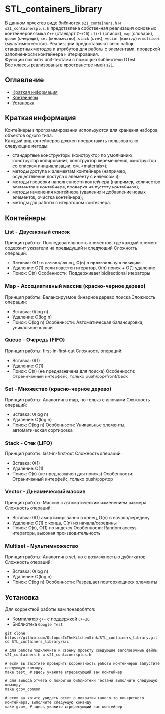 # STL_containers_library
В данном проектев виде библиотек ```s21_containers.h``` и ```s21_containersplus.h``` представлена собственная реализация основных контейнеров языка ```C++``` (стандарт ```C++20```) : ```list``` (список), ```map``` (словарь), ```queue``` (очередь), ```set``` (множество), ```stack``` (стек), ```vector``` (вектор) и ```multiset``` (мультимножество). Реализации предоставляют весь набор стандартных методов и атрибутов для работы с элементами, проверкой заполненности контейнера и итерирования. <br>
Функции покрыты unit-тестами c помощью библиотеки GTest.<br>
Все классы реализованы в пространстве имен ```s21```.

## Оглавление 
- [Краткая информация](#краткая-информация)
- [Контейнеры](#контейнеры)
- [Установка](#установка)

## Краткая информация
Контейнеры в программировании используются для хранения наборов объектов одного типа. 
<br>
Каждый вид контейнеров должен предоставить пользователю следующие методы:
- стандартные конструкторы (конструктор по умолчанию, конструктор копирования, конструктор перемещения, конструктор со списком инициализации, см. «materials»);
- методы доступа к элементам контейнера (например, осуществление доступа к элементу с индексом i);
- методы проверки наполненности контейнера (например, количество элементов в контейнере, проверка на пустоту контейнера);
- методы изменения контейнера (удаление и добавление новых элементов, очистка контейнера);
- методы для работы с итератором контейнера.

## Контейнеры
### List - Двусвязный список
Принцип работы: Последовательность элементов, где каждый элемент содержит указатели на предыдущий и следующий
Сложность операций:
- Вставка: O(1) в начало/конец, O(n) в произвольную позицию
- Удаление: O(1) если известен итератор, O(n) поиск + O(1) удаление
- Поиск: O(n)
Особенности: Поддерживает bidirectional итераторы

### Map - Ассоциативный массив (красно-черное дерево)
Принцип работы: Балансируемое бинарное дерево поиска
Сложность операций:
- Вставка: O(log n)
- Удаление: O(log n)
- Поиск: O(log n)
Особенности: Автоматическая балансировка, уникальные ключи


### Queue - Очередь (FIFO)
Принцип работы: first-in-first-out
Сложность операций:
- Вставка: O(1)
- Удаление: O(1)
- Поиск: O(n) (не предназначена для поиска)
Особенности: Ограниченный интерфейс, только push/pop/front/back

### Set - Множество (красно-черное дерево)
Принцип работы: Аналогично map, но только с ключами
Сложность операций:
- Вставка: O(log n)
- Удаление: O(log n)
- Поиск: O(log n)
Особенности: Уникальные элементы, автоматическая сортировка

### Stack - Стек (LIFO)
Принцип работы: last-in-first-out
Сложность операций:
- Вставка: O(1)
- Удаление: O(1)
- Поиск: O(n) (не предназначен для поиска)
Особенности: Ограниченный интерфейс, только push/pop/top

### Vector - Динамический массив
Принцип работы: Массив с автоматическим изменением размера
Сложность операций:
- Вставка: O(1) амортизированно в конец, O(n) в начало/середину
- Удаление: O(1) с конца, O(n) из начала/середины
- Поиск: O(n), O(1) по индексу
Особенности: Random access итераторы, высокая производительность

### Multiset - Мультимножество
Принцип работы: Аналогично set, но с возможностью дубликатов
Сложность операций:
- Вставка: O(log n)
- Удаление: O(log n)
- Поиск: O(log n)
Особенности: Разрешает повторяющиеся элементы

## Установка
Для корректной работы вам понадобятся:
- Компилятор ```g++``` с поддержкой ```C++20```
- Библиотека ```Google Test```

```
git clone https://github.com/OctopusInTheKitchenSink/STL_containers_library.git
cd STL_containers_library/src

# для работы подключите к своему проекту следующие заголовочные файлы s21_containers.h и s21_containersplus.h

# если вы захотите проверить корректность работы контейнеров запустите следующую команду
make test_ # здесь укажите итрересующий вас контейнер

# для вывода отчета о покрытии библиотеки тестами выполните следующую команду
make gcov_common

# если вы хотите увидеть отчет о покрытии какого-то конкретного контейнера, выполните следующую команду
make gcov_ # здесь укажите итрересующий вас контейнер
```
